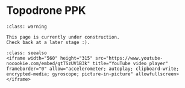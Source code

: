 # Topodrone PPK

```{admonition} Work in progress
:class: warning

This page is currently under construction.
Check back at a later stage :).
```

```{admonition} Topodrone Toposetter 2.0 Tutorial video
:class: seealso
<iframe width="560" height="315" src="https://www.youtube-nocookie.com/embed/gtTSzUV1B3k" title="YouTube video player" frameborder="0" allow="accelerometer; autoplay; clipboard-write; encrypted-media; gyroscope; picture-in-picture" allowfullscreen></iframe>
```

